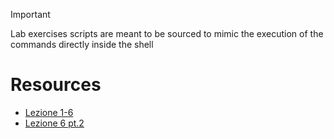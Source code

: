 > [!IMPORTANT]
> Lab exercises scripts are meant to be sourced to mimic the execution of the commands directly inside the shell
 
# Resources

- [Lezione 1-6](http://www.cs.unibo.it/~ghini/didattica/sistemioperativi/4bis_laboratorioshell.pdf)
- [Lezione 6 pt.2](http://www.cs.unibo.it/~ghini/didattica/sistemioperativi/4bis4_laboratorioshell.pdf)

